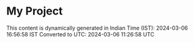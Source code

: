 # My Project

This content is dynamically generated in Indian Time (IST): 2024-03-06 16:56:58 IST
Converted to UTC: 2024-03-06 11:26:58 UTC
